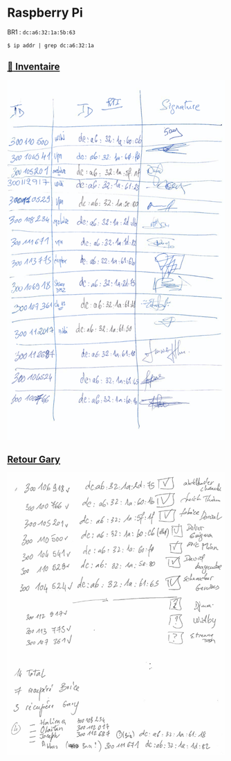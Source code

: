 # Raspberry Pi

BR1 : `dc:a6:32:1a:5b:63`

```
$ ip addr | grep dc:a6:32:1a
```



## [:strawberry: Inventaire](images/19121615_50_24.pdf)
<img src="images/19121615_50_24.png" width="" heigth=""></img>

## [Retour Gary](images/IMG_20200515_145043.jpg)

<img src="images/20061017_13_59.png" width="" heigth=""></img>



